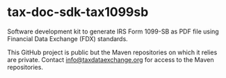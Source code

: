 # tax-doc-sdk-tax1099sb

Software development kit to generate IRS Form 1099-SB as PDF file using Financial Data Exchange (FDX) standards.

This GitHub project is public but the Maven repositories on which it relies are private. Contact info@taxdataexchange.org for access to the Maven repositories.

